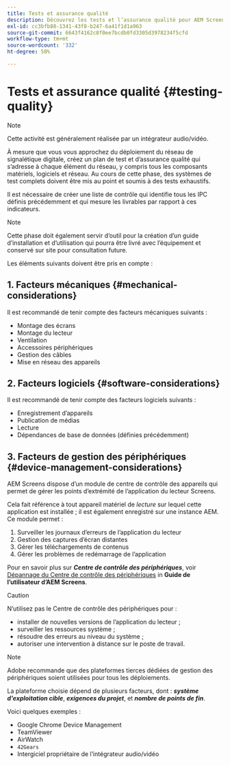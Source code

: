 ```yaml
---
title: Tests et assurance qualité
description: Découvrez les tests et l’assurance qualité pour AEM Screens dans le guide des bonnes pratiques.
exl-id: cc3bfb88-1341-43f8-b247-6a41f1d1a963
source-git-commit: 6643f4162c8f0ee7bcdb0fd3305d3978234f5cfd
workflow-type: tm+mt
source-wordcount: '332'
ht-degree: 50%

---
```


# Tests et assurance qualité {#testing-quality}

>[!NOTE]
>Cette activité est généralement réalisée par un intégrateur audio/vidéo.

À mesure que vous vous approchez du déploiement du réseau de signalétique digitale, créez un plan de test et d’assurance qualité qui s’adresse à chaque élément du réseau, y compris tous les composants matériels, logiciels et réseau.
Au cours de cette phase, des systèmes de test complets doivent être mis au point et soumis à des tests exhaustifs.

Il est nécessaire de créer une liste de contrôle qui identifie tous les IPC définis précédemment et qui mesure les livrables par rapport à ces indicateurs.

>[!NOTE]
>
>Cette phase doit également servir d’outil pour la création d’un guide d’installation et d’utilisation qui pourra être livré avec l’équipement et conservé sur site pour consultation future.

Les éléments suivants doivent être pris en compte :

## 1. Facteurs mécaniques {#mechanical-considerations}

Il est recommandé de tenir compte des facteurs mécaniques suivants :

* Montage des écrans
* Montage du lecteur
* Ventilation
* Accessoires périphériques
* Gestion des câbles
* Mise en réseau des appareils

## 2. Facteurs logiciels {#software-considerations}

Il est recommandé de tenir compte des facteurs logiciels suivants :

* Enregistrement d’appareils
* Publication de médias
* Lecture
* Dépendances de base de données (définies précédemment)


## 3. Facteurs de gestion des périphériques {#device-management-considerations}

AEM Screens dispose d’un module de centre de contrôle des appareils qui permet de gérer les points d’extrémité de l’application du lecteur Screens.

Cela fait référence à tout appareil matériel de *lecture* sur lequel cette application est installée ; il est également enregistré sur une instance AEM.
Ce module permet :

1. Surveiller les journaux d’erreurs de l’application du lecteur
1. Gestion des captures d’écran distantes
1. Gérer les téléchargements de contenus
1. Gérer les problèmes de redémarrage de l’application

Pour en savoir plus sur ***Centre de contrôle des périphériques***, voir [Dépannage du Centre de contrôle des périphériques](https://experienceleague.adobe.com/en/docs/experience-manager-screens/user-guide/troubleshooting/monitoring-screens) in **Guide de l’utilisateur d’AEM Screens**.

>[!CAUTION]
>
>N’utilisez pas le Centre de contrôle des périphériques pour :
>
>* installer de nouvelles versions de l’application du lecteur ;
>* surveiller les ressources système ;
>* résoudre des erreurs au niveau du système ;
>* autoriser une intervention à distance sur le poste de travail.


>[!NOTE]
>
> Adobe recommande que des plateformes tierces dédiées de gestion des périphériques soient utilisées pour tous les déploiements.

La plateforme choisie dépend de plusieurs facteurs, dont : ***système d&#39;exploitation cible***, ***exigences du projet***, et ***nombre de points de fin***.

Voici quelques exemples :

* Google Chrome Device Management
* TeamViewer
* AirWatch
* `42Gears`
* Intergiciel propriétaire de l’intégrateur audio/vidéo
